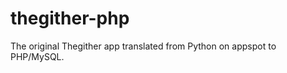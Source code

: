 thegither-php
=============

The original Thegither app translated from Python on appspot to PHP/MySQL.
